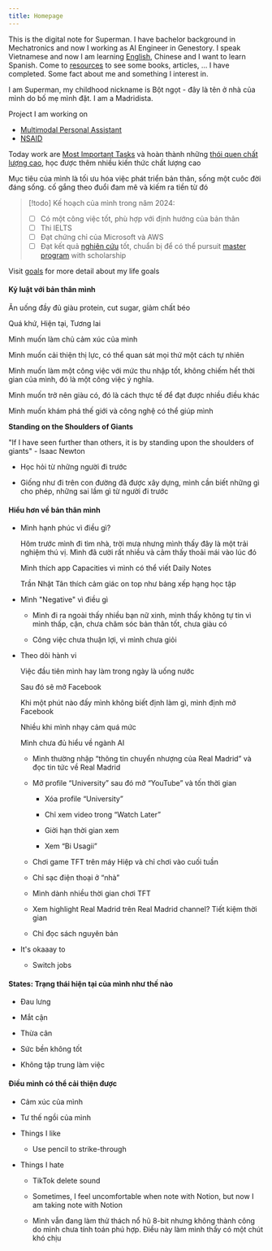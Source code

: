 ```yaml
---
title: Homepage
---
```


This is the digital note for Superman. I have bachelor background in Mechatronics and now I working as AI Engineer in Genestory. I speak Vietnamese and now I am learning [English](English.md), Chinese and I want to learn Spanish. Come to [resources](Resources.md) to see some books, articles, ... I have completed. Some fact about me and something I interest in.

I am Superman, my childhood nickname is Bột ngọt - đây là tên ở nhà của mình do bố mẹ mình đặt. I am a Madridista.

Project I am working on

- [Multimodal Personal Assistant](Assistant.md)
- [NSAID](NSAID.md)

Today work are [Most Important Tasks](To%20do.md) và hoàn thành những [thói quen chất lượng cao](), học được thêm nhiều kiến thức chất lượng cao

Mục tiêu của mình là tối ưu hóa việc phát triển bản thân, sống một cuôc đời đáng sống. cố gắng theo đuổi đam mê và kiếm ra tiền từ đó

> [!todo] Kế hoạch của mình trong năm 2024:
> - [ ] Có một công việc tốt, phù hợp với định hướng của bản thân
> - [ ] Thi IELTS
> - [ ] Đạt chứng chỉ của Microsoft và AWS
> - [ ] Đạt kết quả [nghiên cứu](Research.md) tốt, chuẩn bị để có thể pursuit [master program](Education.md#Master%20Program) with scholarship

Visit [goals](Goal.md) for more detail about my life goals

#### Kỷ luật với bản thân mình

Ăn uống đầy đủ giàu protein, cut sugar, giảm chất béo



Quá khứ, Hiện tại, Tương lai

Mình muốn làm chủ cảm xúc của mình

Mình muốn cải thiện thị lực, có thể quan sát mọi thứ một cách tự nhiên

Mình muốn làm một công việc với mức thu nhập tốt, không chiếm hết thời gian của mình, đó là một công việc ý nghĩa.

Mình muốn trở nên giàu có, đó là cách thực tế để đạt được nhiều điều khác

Mình muốn khám phá thế giới và công nghệ có thể giúp mình

**Standing on the Shoulders of Giants**

"If I have seen further than others, it is by standing upon the shoulders of giants" - Isaac Newton

- Học hỏi từ những người đi trước
    
- Giống như đi trên con đường đã được xây dựng, mình cần biết những gì cho phép, những sai lầm gì từ người đi trước
    

#### Hiểu hơn về bản thân mình

- Mình hạnh phúc vì điều gì?
    
    Hôm trước mình đi tìm nhà, trời mưa nhưng mình thấy đây là một trải nghiệm thú vị. Mình đã cười rất nhiều và cảm thấy thoải mái vào lúc đó
    
    Mình thích app Capacities vì mình có thể viết Daily Notes
    
    Trần Nhật Tân thích cảm giác on top như bảng xếp hạng học tập
    
- Mình "Negative" vì điều gì
    
    - Mình đi ra ngoài thấy nhiều bạn nữ xinh, mình thấy không tự tin vì mình thấp, cận, chưa chăm sóc bản thân tốt, chưa giàu có
        
    - Công việc chưa thuận lợi, vì mình chưa giỏi
        
- Theo dõi hành vi
    
    Việc đầu tiên mình hay làm trong ngày là uống nước
    
    Sau đó sẽ mở Facebook
    
    Khi một phút nào đấy mình không biết định làm gì, mình định mở Facebook
    
    Nhiều khi mình nhạy cảm quá mức
    
    Mình chưa đủ hiểu về ngành AI
    
    - Mình thường nhập “thông tin chuyển nhượng của Real Madrid” và đọc tin tức về Real Madrid
        
    - Mở profile “University” sau đó mở “YouTube” và tốn thời gian
        
        - Xóa profile “University”
            
        - Chỉ xem video trong “Watch Later”
            
        - Giời hạn thời gian xem
            
        - Xem “Bi Usagii”
            
    - Chơi game TFT trên máy Hiệp và chỉ chơi vào cuối tuần
        
    - Chỉ sạc điện thoại ở “nhà”
        
    - Mình dành nhiều thời gian chơi TFT
        
    - Xem highlight Real Madrid trên Real Madrid channel? Tiết kiệm thời gian
        
    - Chỉ đọc sách nguyên bản
        
- It's okaaay to
    
    - Switch jobs

#### States: Trạng thái hiện tại của mình như thế nào

- Đau lưng
    
- Mắt cận
    
- Thừa cân
    
- Sức bền không tốt
    
- Không tập trung làm việc
    

#### Điều mình có thể cải thiện được

- Cảm xúc của mình
    
- Tư thế ngồi của mình
    
- Things I like
    
    - Use pencil to strike-through
- Things I hate
    
    - TikTok delete sound
        
    - Sometimes, I feel uncomfortable when note with Notion, but now I am taking note with Notion
        
    - Mình vẫn đang làm thử thách nổ hũ 8-bit nhưng không thành công do mình chưa tính toán phú hợp. Điều này làm mình thấy có một chút khó chịu